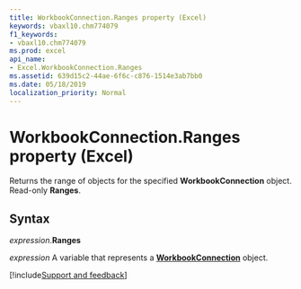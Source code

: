 ```yaml
---
title: WorkbookConnection.Ranges property (Excel)
keywords: vbaxl10.chm774079
f1_keywords:
- vbaxl10.chm774079
ms.prod: excel
api_name:
- Excel.WorkbookConnection.Ranges
ms.assetid: 639d15c2-44ae-6f6c-c876-1514e3ab7bb0
ms.date: 05/18/2019
localization_priority: Normal
---
```



# WorkbookConnection.Ranges property (Excel)

Returns the range of objects for the specified **WorkbookConnection** object. Read-only **Ranges**.


## Syntax

_expression_.**Ranges**

_expression_ A variable that represents a **[WorkbookConnection](Excel.WorkbookConnection.md)** object.



[!include[Support and feedback](~/includes/feedback-boilerplate.md)]
